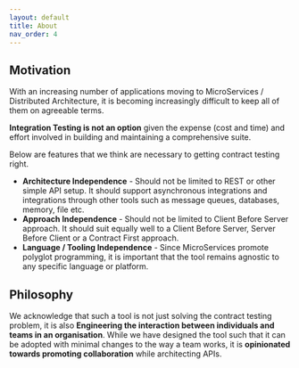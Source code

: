```yaml
---
layout: default
title: About
nav_order: 4
---
```

Motivation
----------
With an increasing number of applications moving to MicroServices / Distributed Architecture, it is becoming increasingly difficult to keep all of them on agreeable terms.

**Integration Testing is not an option** given the expense (cost and time) and effort involved in building and maintaining a comprehensive suite.

Below are features that we think are necessary to getting contract testing right.

* **Architecture Independence** - Should not be limited to REST or other simple API setup. It should support asynchronous integrations and integrations through other tools such as message queues, databases, memory, file etc.
* **Approach Independence** - Should not be limited to Client Before Server approach. It should suit equally well to a Client Before Server, Server Before Client or a Contract First approach.
* **Language / Tooling Independence** - Since MicroServices promote polyglot programming, it is important that the tool remains agnostic to any specific language or platform.

Philosophy
----------
We acknowledge that such a tool is not just solving the contract testing problem, it is also **Engineering the interaction between individuals and teams in an organisation**. While we have designed the tool such that it can be adopted with minimal changes to the way a team works, it is **opinionated towards promoting collaboration** while architecting APIs.